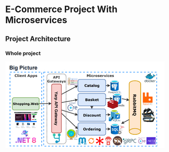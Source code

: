 # E-Commerce Project With Microservices
## Project Architecture 
### Whole project
![Açıklayıcı metin](https://github.com/Mr-Aristo/E-Shop_Microservices/blob/master/ProjectArchitecture/Big%20picture.png)
